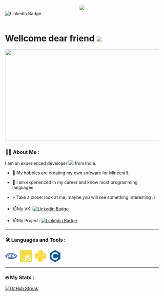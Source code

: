 <div id="header" align="center">
  <img src="https://media4.giphy.com/media/juua9i2c2fA0AIp2iq/giphy.gif?cid=5e214886prwek1q89g15595kr902s668558wxtmu4gms8g6u&rid=giphy.gif&ct=s" width="100"/>
</div>

<div id="badges">
  <img src="https://img.shields.io/github/followers/zanderrrq?style=social" alt="LinkedIn Badge"/>
</div>

<img src="https://komarev.com/ghpvc/?username=zanderrrq&style=flat-square&color=blue" alt=""/>

<h1>
  Wellcome dear friend
  <img src="https://media0.giphy.com/media/3ohs4zR0payZuMetmE/giphy.gif?cid=5e214886aj9izh7zxr6gcml9lhaov144hczmsihm03vosfqx&rid=giphy.gif&ct=s" width="30px"/>
</h1>

<div align="center">
  <img src="https://media4.giphy.com/media/dMLmQfCO7lCA2gX3tw/giphy.gif?cid=5e214886usu5o0s3zew1u5dn62by1yxh792dczn5juhkveug&rid=giphy.gif&ct=s" width="600" height="300"/>
</div>

### :man_technologist: About Me :

I am an experienced developer <img src="https://media.giphy.com/media/WUlplcMpOCEmTGBtBW/giphy.gif" width="30"> from India.

- :telescope: My hobbies are creating my own software for Minecraft.

- :seedling: I am experienced in my career and know most programming languages

- :zap: Take a closer look at me, maybe you will see something interesting :)

- :mailbox:My VK: [![Linkedin Badge](https://img.shields.io/badge/-kakbar-blue?style=flat&logo=Linkedin&logoColor=white)](https://vk.com/zanderr_r)
- :mailbox:My Project: [![Linkedin Badge](https://img.shields.io/badge/-kakbar-blue?style=flat&logo=Linkedin&logoColor=white)](https://vk.com/NiggerCore)

---

### :hammer_and_wrench: Languages and Tools : 



<div>
  <img src="https://github.com/devicons/devicon/blob/master/icons/php/php-plain.svg" title="PHP" alt="PHP" width="40" height="40"/>&nbsp;
  <img src="https://github.com/devicons/devicon/blob/master/icons/javascript/javascript-plain.svg" title="JavaScript" alt="JavaScript" width="40" height="40"/>&nbsp;
  <img src="https://github.com/devicons/devicon/blob/master/icons/python/python-plain.svg" title="Python" alt="Python" width="40" height="40"/>&nbsp;
  <img src="https://github.com/devicons/devicon/blob/master/icons/c/c-plain.svg" title="C" alt="C" width="40" height="40"/>&nbsp;
</div>

---

### :fire: My Stats :

[![GitHub Streak](http://github-readme-streak-stats.herokuapp.com?user=zanderrrq&theme=dark&background=000000)](https://git.io/streak-stats)
